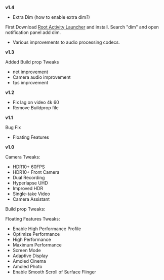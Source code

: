 **v1.4**

- Extra Dim (how to enable extra dim?)

First Download <a href="https://drive.google.com/file/d/1GyTlZXqR6zfw06DkSTnZsnLz1OldhIEb/view?usp=drivesdk">Root Activity Launcher</a> and install.
Search "dim" and open notification panel add dim.
- Various improvements to audio processing codecs.

**v1.3**

Added Build prop Tweaks
 - net improvement 
 - Camera audio improvement 
 - fps improvement

**v1.2**

- Fix lag on video 4k 60
- Remove Buildprop file

**v1.1**

Bug Fix 
- Floating Features

**v1.0**

Camera Tweaks:
- HDR10+ 60FPS
- HDR10+ Front Camera
- Dual Recording
- Hyperlapse UHD
- Improved HDR
- Single-take Video
- Camera Assistant

Build prop Tweaks:

Floating Features Tweaks:
- Enable High Performance Profile
- Optimize Performance
- High Performance
- Maximum Performance
- Screen Mode
- Adaptive Display
- Amoled Cinema
- Amoled Photo
- Enable Smooth Scroll of Surface Flinger
